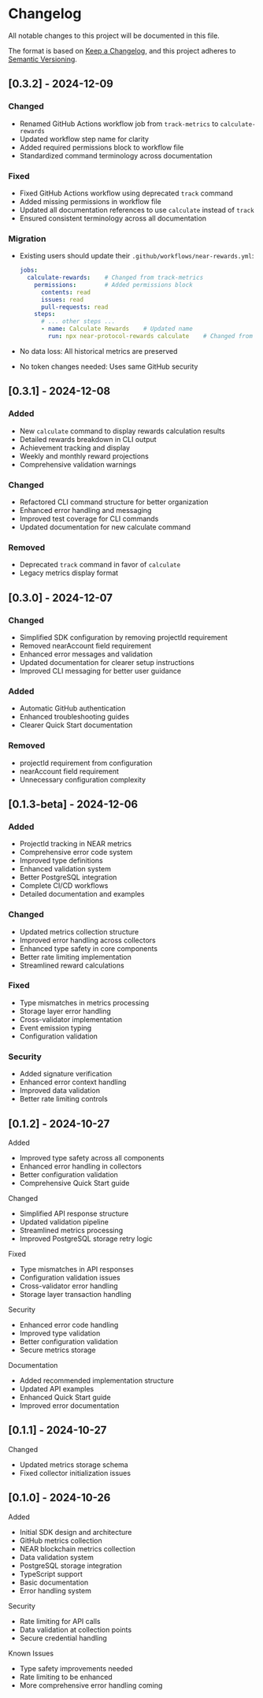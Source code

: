 # Changelog

All notable changes to this project will be documented in this file.

The format is based on [Keep a Changelog](https://keepachangelog.com/en/1.0.0/),
and this project adheres to [Semantic Versioning](https://semver.org/spec/v2.0.0.html).

## [0.3.2] - 2024-12-09

### Changed

- Renamed GitHub Actions workflow job from `track-metrics` to `calculate-rewards`
- Updated workflow step name for clarity
- Added required permissions block to workflow file
- Standardized command terminology across documentation

### Fixed

- Fixed GitHub Actions workflow using deprecated `track` command
- Added missing permissions in workflow file
- Updated all documentation references to use `calculate` instead of `track`
- Ensured consistent terminology across all documentation

### Migration

- Existing users should update their `.github/workflows/near-rewards.yml`:

  ```yaml
  jobs:
    calculate-rewards:    # Changed from track-metrics
      permissions:        # Added permissions block
        contents: read
        issues: read
        pull-requests: read
      steps:
        # ... other steps ...
        - name: Calculate Rewards    # Updated name
          run: npx near-protocol-rewards calculate    # Changed from track
  ```

- No data loss: All historical metrics are preserved
- No token changes needed: Uses same GitHub security

## [0.3.1] - 2024-12-08

### Added

- New `calculate` command to display rewards calculation results
- Detailed rewards breakdown in CLI output
- Achievement tracking and display
- Weekly and monthly reward projections
- Comprehensive validation warnings

### Changed

- Refactored CLI command structure for better organization
- Enhanced error handling and messaging
- Improved test coverage for CLI commands
- Updated documentation for new calculate command

### Removed

- Deprecated `track` command in favor of `calculate`
- Legacy metrics display format

## [0.3.0] - 2024-12-07

### Changed

- Simplified SDK configuration by removing projectId requirement
- Removed nearAccount field requirement
- Enhanced error messages and validation
- Updated documentation for clearer setup instructions
- Improved CLI messaging for better user guidance

### Added

- Automatic GitHub authentication
- Enhanced troubleshooting guides
- Clearer Quick Start documentation

### Removed

- projectId requirement from configuration
- nearAccount field requirement
- Unnecessary configuration complexity

## [0.1.3-beta] - 2024-12-06

### Added

- ProjectId tracking in NEAR metrics
- Comprehensive error code system
- Improved type definitions
- Enhanced validation system
- Better PostgreSQL integration
- Complete CI/CD workflows
- Detailed documentation and examples

### Changed

- Updated metrics collection structure
- Improved error handling across collectors
- Enhanced type safety in core components
- Better rate limiting implementation
- Streamlined reward calculations

### Fixed

- Type mismatches in metrics processing
- Storage layer error handling
- Cross-validator implementation
- Event emission typing
- Configuration validation

### Security

- Added signature verification
- Enhanced error context handling
- Improved data validation
- Better rate limiting controls

## [0.1.2] - 2024-10-27

Added

- Improved type safety across all components
- Enhanced error handling in collectors
- Better configuration validation
- Comprehensive Quick Start guide

Changed

- Simplified API response structure
- Updated validation pipeline
- Streamlined metrics processing
- Improved PostgreSQL storage retry logic

Fixed

- Type mismatches in API responses
- Configuration validation issues
- Cross-validator error handling
- Storage layer transaction handling

Security

- Enhanced error code handling
- Improved type validation
- Better configuration validation
- Secure metrics storage

Documentation

- Added recommended implementation structure
- Updated API examples
- Enhanced Quick Start guide
- Improved error documentation

## [0.1.1] - 2024-10-27

Changed

- Updated metrics storage schema
- Fixed collector initialization issues

## [0.1.0] - 2024-10-26

Added

- Initial SDK design and architecture
- GitHub metrics collection
- NEAR blockchain metrics collection
- Data validation system
- PostgreSQL storage integration
- TypeScript support
- Basic documentation
- Error handling system

Security

- Rate limiting for API calls
- Data validation at collection points
- Secure credential handling

Known Issues

- Type safety improvements needed
- Rate limiting to be enhanced
- More comprehensive error handling coming
